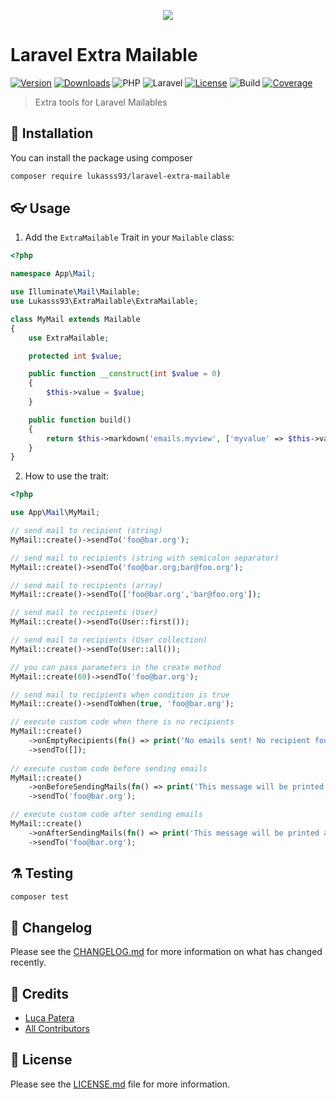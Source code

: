 <p align="center">
    <img style="max-height:400px" src="https://banners.beyondco.de/Laravel%20Extra%20Mailable.png?theme=dark&packageManager=composer+require&packageName=lukasss93%2Flaravel-extra-mailable&pattern=bamboo&style=style_1&description=Extra+tools+for+Laravel+Mailables&md=1&showWatermark=0&fontSize=125px&images=mail"/>
</p>

# Laravel Extra Mailable

[![Version](https://poser.pugx.org/lukasss93/laravel-extra-mailable/v/stable)](https://packagist.org/packages/lukasss93/laravel-extra-mailable)
[![Downloads](https://poser.pugx.org/lukasss93/laravel-extra-mailable/downloads)](https://packagist.org/packages/lukasss93/laravel-extra-mailable)
![PHP](https://img.shields.io/badge/PHP-%3E%3D%207.4-blue)
![Laravel](https://img.shields.io/badge/Laravel-%3E%3D%207.0-orange)
[![License](https://poser.pugx.org/lukasss93/laravel-extra-mailable/license)](https://packagist.org/packages/lukasss93/laravel-extra-mailable)
![Build](https://img.shields.io/github/workflow/status/Lukasss93/laravel-extra-mailable/run-tests)
[![Coverage](https://img.shields.io/codecov/c/github/lukasss93/laravel-extra-mailable?token=XcLU2ccFQ7)](https://codecov.io/gh/Lukasss93/laravel-extra-mailable)

> Extra tools for Laravel Mailables

## 🚀 Installation

You can install the package using composer

```bash
composer require lukasss93/laravel-extra-mailable
```

## 👓 Usage

1. Add the `ExtraMailable` Trait in your `Mailable` class:

```php
<?php

namespace App\Mail;

use Illuminate\Mail\Mailable;
use Lukasss93\ExtraMailable\ExtraMailable;

class MyMail extends Mailable
{
    use ExtraMailable;

    protected int $value;

    public function __construct(int $value = 0)
    {
        $this->value = $value;
    }

    public function build() 
    {
        return $this->markdown('emails.myview', ['myvalue' => $this->value]);
    }
}
```

2. How to use the trait:

```php
<?php

use App\Mail\MyMail;

// send mail to recipient (string)
MyMail::create()->sendTo('foo@bar.org');

// send mail to recipients (string with semicolon separator)
MyMail::create()->sendTo('foo@bar.org;bar@foo.org');

// send mail to recipients (array)
MyMail::create()->sendTo(['foo@bar.org','bar@foo.org']);

// send mail to recipients (User)
MyMail::create()->sendTo(User::first());

// send mail to recipients (User collection)
MyMail::create()->sendTo(User::all());

// you can pass parameters in the create method
MyMail::create(69)->sendTo('foo@bar.org');

// send mail to recipients when condition is true
MyMail::create()->sendToWhen(true, 'foo@bar.org');

// execute custom code when there is no recipients
MyMail::create()
    ->onEmptyRecipients(fn() => print('No emails sent! No recipient found.'))
    ->sendTo([]);
    
// execute custom code before sending emails
MyMail::create()
    ->onBeforeSendingMails(fn() => print('This message will be printed before sending emails'))
    ->sendTo('foo@bar.org');

// execute custom code after sending emails
MyMail::create()
    ->onAfterSendingMails(fn() => print('This message will be printed after sending emails'))
    ->sendTo('foo@bar.org');
```

## ⚗️ Testing

```bash
composer test
```

## 📃 Changelog

Please see the [CHANGELOG.md](CHANGELOG.md) for more information on what has changed recently.

## 🏅 Credits

- [Luca Patera](https://github.com/Lukasss93)
- [All Contributors](https://github.com/Lukasss93/laravel-extra-mailable/contributors)

## 📖 License

Please see the [LICENSE.md](LICENSE.md) file for more information.
